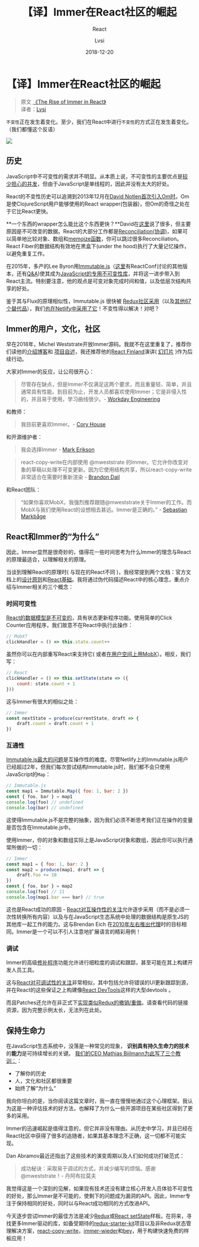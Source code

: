 ﻿---
layout:     post
title:      【译】Immer在React社区的崛起
subtitle:   React
date:       2018-12-20
author:     Lvsi
header-img: 
catalog: true
tags:
    - React
---

# 【译】Immer在React社区的崛起

> 原文 [《The Rise of Immer in React》](https://www.netlify.com/blog/2018/09/12/the-rise-of-immer-in-react/)<br/>
> 译者：[Lvsi](https://github.com/Lvsi-China)

```不变性```正在发生着变化。至少，我们在React中进行```不变性```的方式正在发生着变化。（我们都懂这个反语）

<b></b><img src="/img/posts/2018/12-20/1.png">

## 历史
JavaScript中不可变性的需求并不明显。从本质上说，不可变性的主要优点是[较少担心的并发](https://www.infoq.com/articles/dhanji-prasanna-concurrency)，但由于JavaScript是单线程的，因此并没有太大的好处。

React的不变性历史可以追溯到2013年12月在[David Notlen首次引入Om时](https://swannodette.github.io/2013/12/17/the-future-of-javascript-mvcs)。Om是使ClojureScript用户能够使用的React wrapper(包装器)，但Om的奇怪之处在于它比React更快。

**一个东西的wrapper怎么能比这个东西更快？**David在[这里](https://www.youtube.com/watch?v=DMtwq3QtddY)说了很多，但主要原因是不可改变的数据。React的大部分工作都是[Reconciliation(协调)](https://reactjs.org/docs/reconciliation.html)，如果可以简单地比较对象、数组和[memoize函数](https://github.com/reactjs/react-basic#memoization)，你可以跳过很多Reconciliation。React Fiber的数据结构有效地在黑盒下(under the hood)执行了大量记忆操作，以避免重复工作。

在2015年，多产的Lee Byron用[Immutable.js](https://www.youtube.com/watch?v=I7IdS-PbEgI)（[这里](https://vimeo.com/144790954)有ReactConf讨论的其他版本，还有[Q&A](https://blog.adroll.com/news/lee-byron-immutable))使其成为[JavaScript的专用不可变性库](https://facebook.github.io/immutable-js/)，并将这一进步带入到React主流。特别要注意，他的观点是可变对象完成时间和值，以及低层次结构共享的好处。

鉴于其与Flux的原理相似性，Immutable.js 很快被 [Redux社区采用](https://redux.js.org/recipes/usingimmutablejs)（以及[其他67个替代品](https://github.com/markerikson/redux-ecosystem-links/blob/master/immutable-data.md#immutable-update-utilities)），我们[也在Netlify中采用了它](https://www.netlifycms.org/docs/architecture/)！不变性得以解决！对吧？

## Immer的用户，文化，社区
早在2018年，Michel Weststrate开放Immer源码。我就不在这里重复了，推荐你们读他的[介绍博客](https://hackernoon.com/introducing-immer-immutability-the-easy-way-9d73d8f71cb3)和
[项目自述](https://github.com/mweststrate/immer)，我还推荐他的[React Finland](https://www.youtube.com/watch?v=-gJbS7YjcSo)演讲( [幻灯片](https://immer.surge.sh/) )作为后续行动。

大家对Immer的反应，让公司很开心：

> 尽管存在缺点，但是Immer不仅满足这两个要求，而且重量轻、简单，并且通常具有性能。到目前为止，开发人员都喜欢使用Immer；它是非侵入性的，并且易于使用，学习曲线很少。- 
[Workday Engineering](https://medium.com/workday-engineering/workday-prism-analytics-the-search-for-a-strongly-typed-immutable-state-a09f6768b2b5)

和教师：

> 我目前更喜欢Immer。- [Cory House](https://medium.freecodecamp.org/handling-state-in-react-four-immutable-approaches-to-consider-d1f5c00249d5)

和开源维护者：

> 我会选择Immer - [Mark Erikson](https://twitter.com/acemarke/status/999436116280262656)

> react-copy-write在内部使用 @mweststrate 的Immer。它允许你改变对象的草稿以处理不可变更新。因为它使用结构共享，所以react-copy-write非常适合在需要时重新渲染 - [Brandon Dail](https://twitter.com/aweary/status/984828941595652096)

和React团队：

> “如果你喜欢MobX，我强烈推荐跟随@mweststrate关于Immer的工作。而MobX与我们使用React的设想相去甚远。Immer是正确的。” - [Sebastian Markbåge](https://twitter.com/sebmarkbage/status/1032684851063705600)

## React和Immer的“为什么”
因此，Immer显然是很奇妙的，值得花一些时间思考为什么Immer的理念与React的原理最适合，以理解相关的原理。

当谈到理解React的原理时( 与现在的React不同 )，我经常提到两个文档：官方文档上的[设计原则](https://reactjs.org/docs/design-principles.html)和[React基础](https://github.com/reactjs/react-basic)。我将通过伪代码描述React中的核心理念，重点介绍与Immer相关的三个概念：

### 时间可变性

[React的数据模型是不可变的](https://github.com/reactjs/react-basic#state)，具有状态更新程序功能。使用简单的Click Counter应用程序，我们故意不在React中执行此操作：

```js
// MobX?
clickHandler = () => this.state.count++
```

虽然你可以在内部重写React来支持它( 或者[在用户空间上用MobX](https://dev.to/swyx/introduction-to-mobx-4-for-reactredux-developers-3k07)）。相反，我们写：

```js
// React
clickHandler = () => this.setState(state => ({
    count: state.count + 1
}))
```
这与Immer有很大的相似之处：

```js
// Immer
const nextState = produce(currentState, draft => {
    draft.count = draft.count + 1
})
```

### 互通性

[Immutable.js最大的问题](https://redux.js.org/recipes/usingimmutablejs#what-are-the-issues-with-using-immutable-js)是互操作性的难度。尽管Netlify上的Immutable.js用户已经超过2年，但我们每次尝试结构Immutable.js时，我们都不会只使用JavaScript的```Map```：

```js
// Immutable.js
const map1 = Immutable.Map({ foo: 1, bar: 2 })
const { foo, bar } = map1
console.log(foo) // undefined
console.log(bar) // undefined
```
这使得Immutable.js不是完整的抽象，因为我们必须不断思考我们正在操作的变量是否包含在Immutable.js中。

使用Immer，你的对象和数组实际上是JavaScript对象和数组，因此你可以执行通常所做的一切：

```js
// Immer
const map1 = { foo: 1, bar: 2 }
const map2 = produce(map1, draft => {
    draft.foo += 10
})
const { foo, bar } = map2
console.log(foo) // 11
console.log(map1.bar === bar) // true
```
这也是React成功的原因 - [React对互操作性的关注](https://reactjs.org/docs/design-principles.html#interoperability)允许逐步采用（而不是必须一次性转换所有内容）以及与在JavaScript生态系统中处理的数据结构是原生JS的其他库一起工作的能力。这与Brendan Eich 在[2010年左右推出代理](https://www.youtube.com/watch?v=sClk6aB_CPk)时的目标相同。Immer是一个可以不引人注意地扩展语言的精彩用例！

### 调试

Immer的高级[修补程序](https://github.com/mweststrate/immer#patches)功能允许进行细粒度的调试和跟踪，甚至可能在其上构建开发人员工具。

这与[React对可调试性的关注](https://reactjs.org/docs/design-principles.html#debugging)非常相似，其中包括允许将错误的UI更新跟踪到源，并在React的这些保证之上构建像[React DevTools](https://www.netlify.com/blog/2018/08/29/using-the-react-devtools-profiler-to-diagnose-react-app-performance-issues/)这样的大型devtools 。

而且Patches还允许在非正式下[实现类似Redux的撤销/重做](https://redux.js.org/recipes/implementingundohistory)。请查看代码的链接资源，因为完整示例太长，无法列在此处。

## 保持生命力
在JavaScript生态系统中，没落是一种常见的现象，
**识别具有持久生命力的技术**的**能力**是可持续增长的关键。
[我们的CEO Mathias Biilmann为此写了三个教训：](https://medium.com/netlify/leveling-up-why-developers-need-to-be-able-to-identify-technologies-with-staying-power-and-how-to-9aa74878fc08)：

* 了解你的历史
* 人，文化和社区都很重要
* 始终了解“为什么”

我向你坦白的是，当你阅读这篇文章时，我一直在慢慢地通过这个心理框架。我认为这是一种评估技术的好方法，也解释了为什么一些开源项目在某些社区得到了更多的采用。

Immer的迅速崛起是值得注意的，但它并非没有理由。从历史中学习，并且已经在React社区中获得了很多的追随者，如果其基本理念不正确，这一切都不可能实现。

Dan Abramov最近还指出了这些技术的演变周期以及人们如何成功打破范式：

> 成功秘诀：采取易于调试的方式，并减少编写的烦恼。感谢@mweststrate！- 丹阿布拉莫夫

我觉得这是一个深刻的见解，如果现有技术还没有建立核心开发人员体验不可变性的好处，那么Immer是不可能的，使剩下的问题成为漏洞的API。因此，Immer专注于保持相同的好处，同时以与React成功相同的方式改进API。

今天逐步尝试Immer的最佳方法是减少[Redux](https://github.com/mweststrate/immer#reducer-example)或[React setState](https://github.com/mweststrate/immer#reactsetstate-example)样板。在将来，寻找更多Immer驱动的库，如备受期待的[redux-starter-kit](https://github.com/markerikson/redux-starter-kit)项目以及非Redux状态管理解决方案，[react-copy-write](https://github.com/aweary/react-copy-write)，[immer-wieder](https://github.com/drcmda/immer-wieder#readme)和[bey](https://github.com/jamiebuilds/bey)，用于构建快速免费的样板应用！
